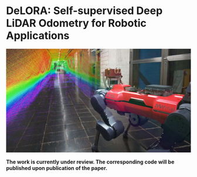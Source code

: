 # DeLORA: Self-supervised Deep LiDAR Odometry for Robotic Applications

![alt text](images/title_img.PNG)

**The work is currently under review. The corresponding code will be published upon publication of the paper.**